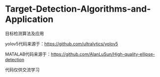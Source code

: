 # Target-Detection-Algorithms-and-Application
目标检测算法及应用

yolov5代码来源于：https://github.com/ultralytics/yolov5

MATALAB代码来源于：https://github.com/AlanLuSun/High-quality-ellipse-detection

代码仅供交流学习
